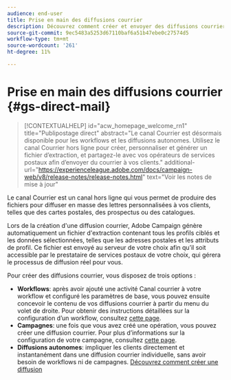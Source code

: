 ```yaml
---
audience: end-user
title: Prise en main des diffusions courrier
description: Découvrez comment créer et envoyer des diffusions courrier avec Adobe Campaign Web
source-git-commit: 9ec5483a5253d67110baf6a51b47ebe0c27574d5
workflow-type: tm+mt
source-wordcount: '261'
ht-degree: 11%

---
```



# Prise en main des diffusions courrier {#gs-direct-mail}

>[!CONTEXTUALHELP]
>id="acw_homepage_welcome_rn1"
>title="Publipostage direct"
>abstract="Le canal Courrier est désormais disponible pour les workflows et les diffusions autonomes. Utilisez le canal Courrier hors ligne pour créer, personnaliser et générer un fichier d’extraction, et partagez-le avec vos opérateurs de services postaux afin d’envoyer du courrier à vos clients."
>additional-url="https://experienceleague.adobe.com/docs/campaign-web/v8/release-notes/release-notes.html" text="Voir les notes de mise à jour"


Le canal Courrier est un canal hors ligne qui vous permet de produire des fichiers pour diffuser en masse des lettres personnalisées à vos clients, telles que des cartes postales, des prospectus ou des catalogues.

Lors de la création d&#39;une diffusion courrier, Adobe Campaign génère automatiquement un fichier d&#39;extraction contenant tous les profils ciblés et les données sélectionnées, telles que les adresses postales et les attributs de profil. Ce fichier est envoyé au serveur de votre choix afin qu’il soit accessible par le prestataire de services postaux de votre choix, qui gérera le processus de diffusion réel pour vous.

Pour créer des diffusions courrier, vous disposez de trois options :

* **Workflows**: après avoir ajouté une activité Canal courrier à votre workflow et configuré les paramètres de base, vous pouvez ensuite concevoir le contenu de vos diffusions courrier à partir du menu du volet de droite. Pour obtenir des instructions détaillées sur la configuration d’un workflow, consultez [cette page](../workflows/gs-workflow-creation.md).
* **Campagnes**: une fois que vous avez créé une opération, vous pouvez créer une diffusion courrier. Pour plus d’informations sur la configuration de votre campagne, consultez [cette page](../campaigns/gs-campaigns.md).
* **Diffusions autonomes**: impliquer les clients directement et instantanément dans une diffusion courrier individuelle, sans avoir besoin de workflows ni de campagnes. [Découvrez comment créer une diffusion](../msg/gs-deliveries.md)

<!--
<table style="table-layout:fixed"><tr style="border: 0;">
<td>
<a href="create-push.md">
<img alt="Lead" src="assets/do-not-localize/push_create.jpeg">
</a>
<div><a href="create-push.md"><strong>Create a push delivery</strong>
</div>
<p>
</td>
<td>
<a href="content-push.md">
<img alt="Infrequent" src="assets/do-not-localize/push_design.jpeg">
</a>
<div>
<a href="content-push.md"><strong>Design a push delivery<strong></strong></a>
</div>
<p></td>
<td>
<a href="send-push.md">
<img alt="Validation" src="assets/do-not-localize/push_send.jpeg">
</a>
<div>
<a href="send-push.md"><strong>Send a push delivery</strong></a>
</div>
<p>
</td>
<td>
<a href="send-push.md">
<img alt="Validation" src="assets/do-not-localize/push_report.jpeg">
</a>
<div>
<a href="send-push.md"><strong>Push delivery report</strong></a>
</div>
<p>
</td>
</tr></table>
-->

